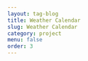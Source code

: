 ```yaml
---
layout: tag-blog
title: Weather Calendar
slug: Weather Calendar
category: project
menu: false
order: 3
---
```

